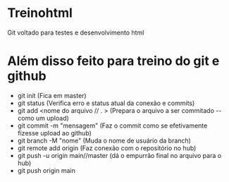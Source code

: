 # Treinohtml
Git voltado para testes e desenvolvimento html

# Além disso feito para treino do git e github

- git init (Fica em master)
- git status (Verifica erro e status atual da conexão e commits)
- git add <nome do arquivo // . > (Prepara o arquivo a ser commitado -- como um upload)
- git commit -m "mensagem" (Faz o commit como se efetivamente fizesse upload ao github)
- git branch -M "nome" (Muda o nome de usuário da branch)
- git remote add origin <link> (Faz conexão com o repositório no hub)
- git push -u origin main//master (dá o empurrão final no arquivo para o hub)
- git push origin main

